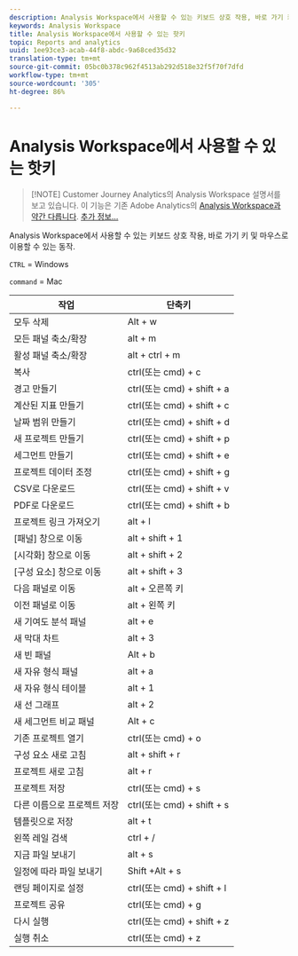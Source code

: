 ```yaml
---
description: Analysis Workspace에서 사용할 수 있는 키보드 상호 작용, 바로 가기 키 및 마우스로 이용할 수 있는 동작.
keywords: Analysis Workspace
title: Analysis Workspace에서 사용할 수 있는 핫키
topic: Reports and analytics
uuid: 1ee93ce3-acab-44f8-abdc-9a68ced35d32
translation-type: tm+mt
source-git-commit: 05bc0b378c962f4513ab292d518e32f5f70f7dfd
workflow-type: tm+mt
source-wordcount: '305'
ht-degree: 86%

---
```



# Analysis Workspace에서 사용할 수 있는 핫키

>[!NOTE] Customer Journey Analytics의 Analysis Workspace 설명서를 보고 있습니다. 이 기능은 기존 Adobe Analytics의 [Analysis Workspace과 약간 다릅니다](https://docs.adobe.com/content/help/ko-KR/analytics/analyze/analysis-workspace/home.html). [추가 정보...](/help/getting-started/cja-aa.md)

Analysis Workspace에서 사용할 수 있는 키보드 상호 작용, 바로 가기 키 및 마우스로 이용할 수 있는 동작.

`CTRL` = Windows

`command` = Mac

| 작업 | 단축키 |
|---|---|
| 모두 삭제 | Alt + w |
| 모든 패널 축소/확장 | alt + m |
| 활성 패널 축소/확장 | alt + ctrl + m |
| 복사 | ctrl(또는 cmd) + c |
| 경고 만들기 | ctrl(또는 cmd) + shift + a |
| 계산된 지표 만들기 | ctrl(또는 cmd) + shift + c |
| 날짜 범위 만들기 | ctrl(또는 cmd) + shift + d |
| 새 프로젝트 만들기 | ctrl(또는 cmd) + shift + p |
| 세그먼트 만들기 | ctrl(또는 cmd) + shift + e |
| 프로젝트 데이터 조정 | ctrl(또는 cmd) + shift + g |
| CSV로 다운로드 | ctrl(또는 cmd) + shift + v |
| PDF로 다운로드 | ctrl(또는 cmd) + shift + b |
| 프로젝트 링크 가져오기 | alt + l |
| [패널] 창으로 이동 | alt + shift + 1 |
| [시각화] 창으로 이동 | alt + shift + 2 |
| [구성 요소] 창으로 이동 | alt + shift + 3 |
| 다음 패널로 이동 | alt + 오른쪽 키 |
| 이전 패널로 이동 | alt + 왼쪽 키 |
| 새 기여도 분석 패널 | alt + e |
| 새 막대 차트 | alt + 3 |
| 새 빈 패널 | Alt + b |
| 새 자유 형식 패널 | alt + a |
| 새 자유 형식 테이블 | alt + 1 |
| 새 선 그래프 | alt + 2 |
| 새 세그먼트 비교 패널 | Alt + c |
| 기존 프로젝트 열기 | ctrl(또는 cmd) + o |
| 구성 요소 새로 고침 | alt + shift + r |
| 프로젝트 새로 고침 | alt + r |
| 프로젝트 저장 | ctrl(또는 cmd) + s |
| 다른 이름으로 프로젝트 저장 | ctrl(또는 cmd) + shift + s |
| 템플릿으로 저장 | alt + t |
| 왼쪽 레일 검색 | ctrl + / |
| 지금 파일 보내기 | alt + s |
| 일정에 따라 파일 보내기 | Shift +Alt + s |
| 랜딩 페이지로 설정 | ctrl(또는 cmd) + shift + l |
| 프로젝트 공유 | ctrl(또는 cmd) + g |
| 다시 실행 | ctrl(또는 cmd) + shift + z |
| 실행 취소 | ctrl(또는 cmd) + z |
